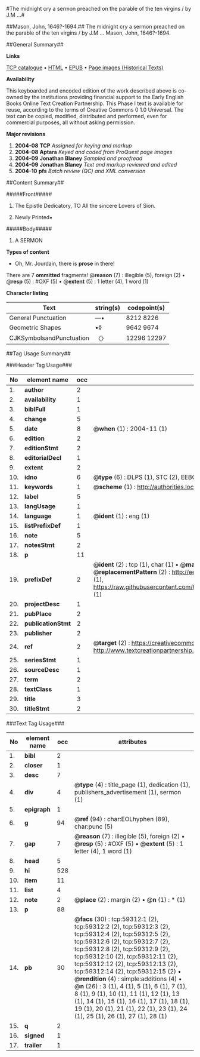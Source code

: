 #The midnight cry a sermon preached on the parable of the ten virgins / by J.M ...#

##Mason, John, 1646?-1694.##
The midnight cry a sermon preached on the parable of the ten virgins / by J.M ...
Mason, John, 1646?-1694.

##General Summary##

**Links**

[TCP catalogue](http://www.ota.ox.ac.uk/tcp/)  • 
[HTML](http://tei.it.ox.ac.uk/tcp/Texts-HTML/free/A52/A52172.html)  • 
[EPUB](http://tei.it.ox.ac.uk/tcp/Texts-EPUB/free/A52/A52172.epub) • 
[Page images (Historical Texts)](https://data.historicaltexts.jisc.ac.uk/view?pubId=eebo-12308217e&pageId=eebo-12308217e-59312-1)

**Availability**

This keyboarded and encoded edition of the
	       work described above is co-owned by the institutions
	       providing financial support to the Early English Books
	       Online Text Creation Partnership. This Phase I text is
	       available for reuse, according to the terms of Creative
	       Commons 0 1.0 Universal. The text can be copied,
	       modified, distributed and performed, even for
	       commercial purposes, all without asking permission.

**Major revisions**

1. __2004-08__ __TCP__ *Assigned for keying and markup*
1. __2004-08__ __Aptara__ *Keyed and coded from ProQuest page images*
1. __2004-09__ __Jonathan Blaney__ *Sampled and proofread*
1. __2004-09__ __Jonathan Blaney__ *Text and markup reviewed and edited*
1. __2004-10__ __pfs__ *Batch review (QC) and XML conversion*

##Content Summary##

#####Front#####

1. The Epistle Dedicatory,
TO
All the sincere Lovers of Sion.

1. Newly Printed▪

#####Body#####

1. A
SERMON

**Types of content**

  * Oh, Mr. Jourdain, there is **prose** in there!

There are 7 **ommitted** fragments! 
 @__reason__ (7) : illegible (5), foreign (2)  •  @__resp__ (5) : #OXF (5)  •  @__extent__ (5) : 1 letter (4), 1 word (1)

**Character listing**


|Text|string(s)|codepoint(s)|
|---|---|---|
|General Punctuation|—•|8212 8226|
|Geometric Shapes|▪◊|9642 9674|
|CJKSymbolsandPunctuation|〈〉|12296 12297|

##Tag Usage Summary##

###Header Tag Usage###

|No|element name|occ|attributes|
|---|---|---|---|
|1.|__author__|2||
|2.|__availability__|1||
|3.|__biblFull__|1||
|4.|__change__|5||
|5.|__date__|8| @__when__ (1) : 2004-11 (1)|
|6.|__edition__|2||
|7.|__editionStmt__|2||
|8.|__editorialDecl__|1||
|9.|__extent__|2||
|10.|__idno__|6| @__type__ (6) : DLPS (1), STC (2), EEBO-CITATION (1), OCLC (1), VID (1)|
|11.|__keywords__|1| @__scheme__ (1) : http://authorities.loc.gov/ (1)|
|12.|__label__|5||
|13.|__langUsage__|1||
|14.|__language__|1| @__ident__ (1) : eng (1)|
|15.|__listPrefixDef__|1||
|16.|__note__|5||
|17.|__notesStmt__|2||
|18.|__p__|11||
|19.|__prefixDef__|2| @__ident__ (2) : tcp (1), char (1)  •  @__matchPattern__ (2) : ([0-9\-]+):([0-9IVX]+) (1), (.+) (1)  •  @__replacementPattern__ (2) : http://eebo.chadwyck.com/downloadtiff?vid=$1&page=$2 (1), https://raw.githubusercontent.com/textcreationpartnership/Texts/master/tcpchars.xml#$1 (1)|
|20.|__projectDesc__|1||
|21.|__pubPlace__|2||
|22.|__publicationStmt__|2||
|23.|__publisher__|2||
|24.|__ref__|2| @__target__ (2) : https://creativecommons.org/publicdomain/zero/1.0/ (1), http://www.textcreationpartnership.org/docs/. (1)|
|25.|__seriesStmt__|1||
|26.|__sourceDesc__|1||
|27.|__term__|2||
|28.|__textClass__|1||
|29.|__title__|3||
|30.|__titleStmt__|2||


###Text Tag Usage###

|No|element name|occ|attributes|
|---|---|---|---|
|1.|__bibl__|2||
|2.|__closer__|1||
|3.|__desc__|7||
|4.|__div__|4| @__type__ (4) : title_page (1), dedication (1), publishers_advertisement (1), sermon (1)|
|5.|__epigraph__|1||
|6.|__g__|94| @__ref__ (94) : char:EOLhyphen (89), char:punc (5)|
|7.|__gap__|7| @__reason__ (7) : illegible (5), foreign (2)  •  @__resp__ (5) : #OXF (5)  •  @__extent__ (5) : 1 letter (4), 1 word (1)|
|8.|__head__|5||
|9.|__hi__|528||
|10.|__item__|11||
|11.|__list__|4||
|12.|__note__|2| @__place__ (2) : margin (2)  •  @__n__ (1) : * (1)|
|13.|__p__|88||
|14.|__pb__|30| @__facs__ (30) : tcp:59312:1 (2), tcp:59312:2 (2), tcp:59312:3 (2), tcp:59312:4 (2), tcp:59312:5 (2), tcp:59312:6 (2), tcp:59312:7 (2), tcp:59312:8 (2), tcp:59312:9 (2), tcp:59312:10 (2), tcp:59312:11 (2), tcp:59312:12 (2), tcp:59312:13 (2), tcp:59312:14 (2), tcp:59312:15 (2)  •  @__rendition__ (4) : simple:additions (4)  •  @__n__ (26) : 3 (1), 4 (1), 5 (1), 6 (1), 7 (1), 8 (1), 9 (1), 10 (1), 11 (1), 12 (1), 13 (1), 14 (1), 15 (1), 16 (1), 17 (1), 18 (1), 19 (1), 20 (1), 21 (1), 22 (1), 23 (1), 24 (1), 25 (1), 26 (1), 27 (1), 28 (1)|
|15.|__q__|2||
|16.|__signed__|1||
|17.|__trailer__|1||
